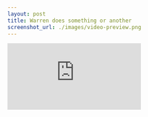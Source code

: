 ```yaml
---
layout: post
title: Warren does something or another
screenshot_url: ./images/video-preview.png
---
```


<iframe class="video-embed" src="https://www.youtube.com/embed/7FFy3dmKRrY" frameborder="0" allowfullscreen></iframe>